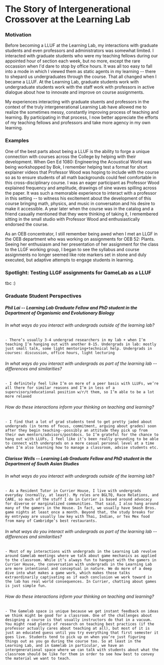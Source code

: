 # The Story of Intergenerational Crossover at the Learning Lab

### Motivation

Before becoming a LLUF at the Learning Lab, my interactions with graduate students and even professors and administrators was somewhat limited. I interacted with graduate students who were my teaching fellows during our appointed hour of section each week, but no more, except the rare occassion when I'd dare to stop by office hours. It was all too easy to fall into a mode in which I viewed them as static agents in my learning -- there to shepard us undergraduates through the course. That all changed when I became a LLUF. At the Learning Lab, graduate students work with undergraduate students work with the staff work with professors in active dialogue about how to innovate and improve on course assignments. 

My experiences interacting with graduate stuents and professors in the context of the truly intergenerational Learning Lab have allowed me to realize the sometimes messy, constantly improving process of teaching and learning. By participating in that process, I now better appreciate the efforts of my teaching fellows and professors and take more agency in my own learning. 

### Examples

One of the best parts about being a LLUF is the ability to forge a unique connection with courses across the College by helping with their development. When Gen Ed 1080: Engineering the Acoustical World was being workshopped by Bok, I remember helping test a format for short explainer videos that Professor Wood was hoping to include with the course so as to ensure students of all math backgrounds could feel comfortable in this cross-disciplinary course. I was an eager participant as Professor Wood explained frequency and amplitude, drawings of sine waves spilling across the paper. It was such a memorable experience to interact with a professor in this setting -- to witness his excitement about the development of this course bringing math, physics, and music in conversaton and his desire to make it accessible. A year later when the course was in the catalog and a friend casually mentioned that they were thinking of taking it, I remembered sitting in the small studio with Professor Wood and enthusiastically endorsed the course. 

As an OEB concentrator, I still remember being awed when I met an LLGF in the OEB department who was working on assignments for OEB 52: Plants. Seeing her enthusiasm and her presentation of her assignment for the class to the LLGF working group, I began to see the syllabus and course assignments no longer seemed like rote markers set in stone and duly executed, but adaptive attempts to engage students in learning. 

### Spotlight: Testing LLGF assignments for GameLab as a LLUF

tbc :)

### Graduate Student Perspectives

##### Phil Lai -- Learning Lab Graduate Fellow and PhD student in the Department of Organismic and Evolutionary Biology

###### In what ways do you interact with undergrads outside of the learning lab?
    - There’s usually 3-4 undergrad researchers in my lab + when I’m teaching I’m hanging out with another 8-15. Undergrads in lab: mostly just small talk, some light mentoring+technical help. Undergrads in courses: discussion, office hours, light lecturing

###### In what ways do you interact with undergrads as part of the learning lab -- differences and similarities?
    - I definitely feel like I’m on more of a peer basis with LLUFs, we’re all there for similar reasons and I’m in less of a supervisory/educational position w/r/t them, so I’m able to be a lot more relaxed

###### How do these interactions inform your thinking on teaching and learning?
    - I find that a lot of grad students tend to get pretty jaded about undergrads (in terms of focus, commitment, arguing about grades) soon after they begin teaching--possibly an attitude they pick up from their own mentors/advisors/postdocs. So I’m grateful for the chance to hang out with LLUFs, I feel like it’s been really grounding to be able to connect with undergrads on a more casual personal level at a time when I’m also learning how to manage a classroom, advise students etc.

##### Clarisse Wells -- Learning Lab Graduate Fellow and PhD student in the Department of South Asian Studies

###### In what ways do you interact with undergrads outside of the learning lab?
    - As a Resident Tutor in Currier House, I live with undergrads everyday (normally, at least). My roles are BGLTQ, Race Relations, and CARE, so much of the stuff I do in Currier is based around advocacy for diverse or marginalized communities. That said, I also hang around many of the gamers in the House. In fact, we usually have Smash Bros. game nights at least once a month. Beyond that, the study breaks for my entryway are usually low key with Thai, Indian, or Tex Mex food from many of Cambridge’s best restaurants.

###### In what ways do you interact with undergrads as part of the learning lab -- differences and similarities?
    - Most of my interactions with undergrads in the Learning Lab revolve around Gamelab meetings where we talk about game mechanics as applied to the classroom. While it’s always fun to hangout with the gamers in Currier House, the conversation with undergrads in the Learning Lab are more intentional and conceptual in nature. We do more of a deep dive into what makes a game work, which makes those talks extraordinarily captivating as if each conclusion we work toward in the lab has real world consequences. In Currier, chatting about games is just simple fun.

###### How do these interactions inform your thinking on teaching and learning?
    - The Gamelab space is unique because we get instant feedback on ideas we think might be good for a classroom. One of the challenges about designing a course is that usually instructors do that in a vacuum. You might read plenty of research on teaching best practices (if the professor actually cares about teaching at all), but most of it is just an educated guess until you try everything that first semester it goes live. Students tend to pick up on when you’re just figuring things out as you go during the course too. So at least in the Learning Lab, and in Gamelab in particular, we have an intergenerational space where we can talk with students about what the classroom should be like for them in order to see how best to convey the material we want to teach.

